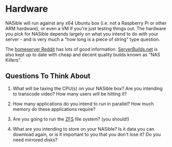 # Hardware

NASible will run against any x64 Ubuntu box (i.e. not a Raspberry Pi or other ARM hardware), or even a VM if you're just testing things out. The hardware you pick for NASible depends largely on what you intend to do with your server - and is very much a "how long is a piece of string" type question.

The [homeserver Reddit](https://www.reddit.com/r/HomeServer/) has lots of good information. [ServerBuilds.net](https://www.serverbuilds.net/) is also kept up to date with cheap and decent quality builds known as "NAS Killers".

## Questions To Think About

1. What will be taxing the CPU(s) on your NASible box? Are you intending to transcode video? How many users will be hitting it?

2. How many applications do you intend to run in parallel? How much memory do these applications require?

3. Are you going to run the [ZFS](zfs/zfs_overview.md) file system? (you should!)

4. What are you intending to store on your NASible? Is it data you can download again, or is it important to you that you don't lose it? Do you need mirrored disks?
